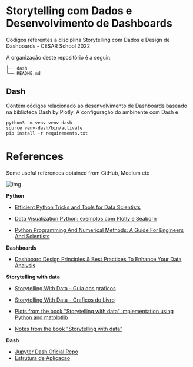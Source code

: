 # Storytelling com Dados e Desenvolvimento de Dashboards


Codigos referentes a disciplina Storytelling com Dados e Design de Dashboards - CESAR School 2022

A organização deste repositório é a seguir: 

```
├── dash
└── README.md
```

## Dash 

Contém códigos relacionado ao desenvolvimento de Dashboards baseado na biblioteca Dash by Plotly. A configuração do ambinente com Dash é

```
python3 -m venv venv-dash
source venv-dash/bin/activate
pip install -r requirements.txt
```

# References

Some useful references obtained from GitHub, Medium etc

![img](https://khuyentran1401.github.io/Efficient_Python_tricks_and_tools_for_data_scientists/_images/tools.png)

**Python**

- [Efficient Python Tricks and Tools for Data Scientists](https://khuyentran1401.github.io/Efficient_Python_tricks_and_tools_for_data_scientists/README.html)

- [Data Visualization Python: exemplos com Plotly e Seaborn](https://github.com/eron93br/Data-Visualization-Python)

- [Python Programming And Numerical Methods: A Guide For Engineers And Scientists](https://pythonnumericalmethods.berkeley.edu/notebooks/Index.html)

**Dashboards**

- [Dashboard Design Principles & Best Practices To Enhance Your Data Analysis](https://www.datapine.com/blog/dashboard-design-principles-and-best-practices/)

**Storytelling with data**

- [Storytelling With Data - Guia dos graficos](https://www.storytellingwithdata.com/chart-guide)

- [Storytelling With Data - Graficos do Livro](https://www.storytellingwithdata.com/book/downloads)

- [Plots from the book "Storytelling with data" implementation using Python and matplotlib](https://github.com/empathy87/storytelling-with-data)

- [Notes from the book "Storytelling with data"](https://gist.github.com/AdamMescher/4934fee9e8f7dda605f551f60a03d4bd#file-01-the-importance-of-context-md)

**Dash** 

- [Jupyter Dash Oficial Repo](https://github.com/plotly/jupyter-dash)
- [Estrutura de Aplicacao](https://dash.plotly.com/dash-enterprise/application-structure)
